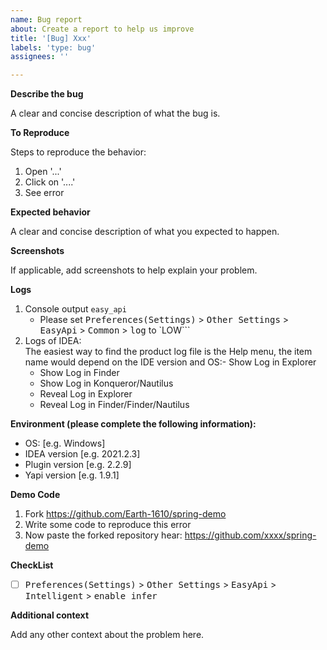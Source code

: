 ```yaml
---
name: Bug report
about: Create a report to help us improve
title: '[Bug] Xxx'
labels: 'type: bug'
assignees: ''

---
```


**Describe the bug**

A clear and concise description of what the bug is.

**To Reproduce**

Steps to reproduce the behavior:

1. Open '...'
2. Click on '....'
3. See error

**Expected behavior**

A clear and concise description of what you expected to happen.

**Screenshots**

If applicable, add screenshots to help explain your problem.

**Logs**

1. Console output `easy_api`
   - Please set <kbd>Preferences(Settings)</kbd> > <kbd>Other Settings</kbd> > <kbd>EasyApi</kbd> > <kbd> Common</kbd> > <kbd>log</kbd> to `LOW```
2. Logs of IDEA: <br>
   The easiest way to find the product log file is the Help menu, the item name would depend on the IDE version and OS:- Show Log in Explorer
   - Show Log in Finder
   - Show Log in Konqueror/Nautilus
   - Reveal Log in Explorer
   - Reveal Log in Finder/Finder/Nautilus

**Environment (please complete the following information):**
 - OS: [e.g. Windows]
 - IDEA version [e.g. 2021.2.3]
 - Plugin version [e.g. 2.2.9]
 - Yapi version [e.g. 1.9.1]

**Demo Code**

1. Fork https://github.com/Earth-1610/spring-demo
2. Write some code to reproduce this error
3. Now paste the forked repository hear: https://github.com/xxxx/spring-demo

**CheckList**

   - [ ] <kbd>Preferences(Settings)</kbd> > <kbd>Other Settings</kbd> > <kbd>EasyApi</kbd> > <kbd> Intelligent</kbd> > <kbd>enable infer</kbd>

**Additional context**

Add any other context about the problem here.
